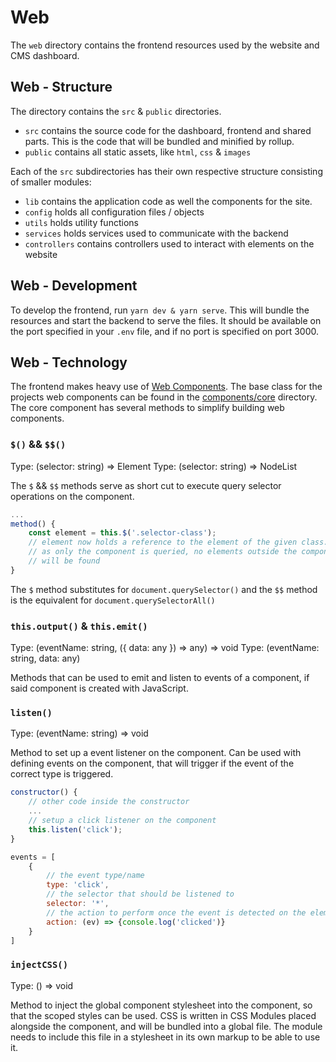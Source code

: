 <!-- @format -->

# Web

The `web` directory contains the frontend resources used by the website and CMS dashboard.

## Web - Structure

The directory contains the `src` & `public` directories.

-   `src` contains the source code for the dashboard, frontend and shared parts. This is the code that will be bundled and minified by rollup.
-   `public` contains all static assets, like `html`, `css` & `images`

Each of the `src` subdirectories has their own respective structure consisting of smaller modules:

-   `lib` contains the application code as well the components for the site.
-   `config` holds all configuration files / objects
-   `utils` holds utility functions
-   `services` holds services used to communicate with the backend
-   `controllers` contains controllers used to interact with elements on the website

## Web - Development

To develop the frontend, run `yarn dev & yarn serve`. This will bundle the resources and start the backend to serve the files. It should be available on the port specified in your `.env` file, and if no port is specified on port 3000.

## Web - Technology

The frontend makes heavy use of [Web Components](https://developer.mozilla.org/en-US/docs/Web/Web_Components). The base class for the projects web components can be found in the [components/core](web/src/shared/lib/components/core) directory. The core component has several methods to simplify building web components.

### `$()` && `$$()`

Type: (selector: string) => Element
Type: (selector: string) => NodeList

The `$` && `$$` methods serve as short cut to execute query selector operations on the component.

```js
...
method() {
    const element = this.$('.selector-class');
    // element now holds a reference to the element of the given class.
    // as only the component is queried, no elements outside the component
    // will be found
}
```

The `$` method substitutes for `document.querySelector()` and the `$$` method is the equivalent for `document.querySelectorAll()`

### `this.output()` & `this.emit()`

Type: (eventName: string, ({ data: any }) => any) => void
Type: (eventName: string, data: any)

Methods that can be used to emit and listen to events of a component, if said component is created with JavaScript.

### `listen()`

Type: (eventName: string) => void

Method to set up a event listener on the component. Can be used with defining events on the component, that will trigger if the event of the correct type is triggered.

```js
constructor() {
    // other code inside the constructor
    ...
    // setup a click listener on the component
    this.listen('click');
}

events = [
    {
        // the event type/name
        type: 'click',
        // the selector that should be listened to
        selector: '*',
        // the action to perform once the event is detected on the element
        action: (ev) => {console.log('clicked')}
    }
]
```

### `injectCSS()`

Type: () => void

Method to inject the global component stylesheet into the component, so that the scoped styles can be used. CSS is written in CSS Modules placed alongside the component, and will be bundled into a global file. The module needs to include this file in a stylesheet in its own markup to be able to use it.

